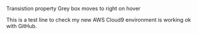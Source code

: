 Transistion property
Grey box moves to right on hover

This is a test line to check my new AWS Cloud9 environment is working ok with GitHub.